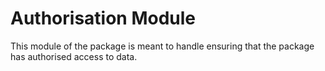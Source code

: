 # Authorisation Module

This module of the package is meant to handle ensuring that the package has authorised access to data.